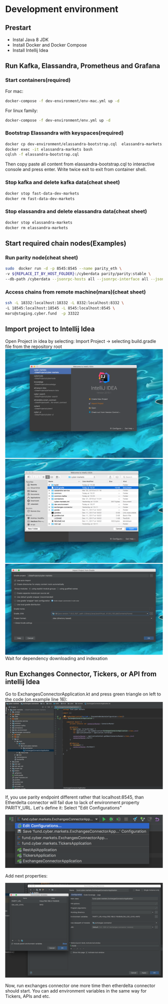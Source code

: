 # Development environment

## Prestart
* Instal Java 8 JDK
* Install Docker and Docker Compose
* Install Intellij Idea

## Run Kafka, Elassandra, Prometheus and Grafana
### Start containers(required)
For mac:
```bash
docker-compose -f dev-environment/env-mac.yml up -d
```
For linux family:
```bash
docker-compose -f dev-environment/env.yml up -d
```
### Bootstrap Elassandra with keyspaces(required)
```bash
docker cp dev-environment/elassandra-bootstrap.cql  elassandra-markets:/elassandra-bootstrap.cql
docker exec -it elassandra-markets bash
cqlsh -f elassandra-bootstrap.cql
```
Then copy paste all content from elassandra-bootstrap.cql to interactive console and press enter. Write twice exit to 
 exit from container shell.

### Stop kafka and delete kafka data(cheat sheet)
```bash
docker stop fast-data-dev-markets
docker rm fast-data-dev-markets
```
### Stop elassandra and delete elassandra data(cheat sheet)
```bash
docker stop elassandra-markets
docker rm elassandra-markets
```

## Start required chain nodes(Examples)
### Run parity node(cheat sheet)
```bash
sudo  docker run -d -p 8545:8545 --name parity_eth \
-v ${REPLACE_IT_BY_HOST_FOLDER}:/cyberdata parity/parity:stable \
--db-path /cyberdata --jsonrpc-hosts all --jsonrpc-interface all --jsonrpc-threads 4
```

### Access chains from remote machine(mars)(cheat sheet)
```bash
ssh -L 18332:localhost:18332 -L 8332:localhost:8332 \
-L 18545:localhost:18545 -L 8545:localhost:8545 \
mars@staging.cyber.fund  -p 33322
```

## Import project to Intellij Idea
Open Project in idea by selecting: Import Project -> selecting build.gradle file from the repository root
![Select Import Project](images/select-import-project.png)
![Select Build Gradle](images/select-build-gradle.png)
![Import Settings](images/gradle-settings.png)
Wait for dependency downloading and indexation

## Run Exchanges Connector, Tickers, or API from intellij Idea
Go to ExchangesConnectorApplication.kt and press green triangle on left to the code (on example line 16):
![Start Pump](images/start-exchanges-connector.png)

If, you use parity endpoint different rather that localhost:8545, than Etherdelta connector will fail due to lack of environment property PARITY_URL.
Let's define it: Select "Edit Configurations"

![Select Edit Run Configuration](images/select-edit-configurations.png)

Add next properties:

![Add variables](images/add-environment-variables.png)

Now, run exchanges connector one more time then etherdelta connector should start.
You can add environment variables in the same way for Tickers, APIs and etc.
